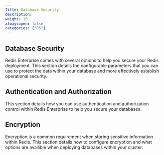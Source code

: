 ```yaml
---
Title: Database Security
description:
weight: 10
alwaysopen: false
categories: ["RS"]
---
```


## Database Security
Redis Enterprise comes with several options to help you secure your Redis deployment. This section details the configurable parameters that you can use to protect the data within your database and more effectively establish operational security.

## Authentication and Authorization
This section details how you can use authentication and authorization control within Redis Enterprise to help you secure your databases.

## Encryption
Encryption is a common requirement when storing sensitive information within Redis. This section details how to configure encryption and what options are availible when deploying databases within your cluster.
